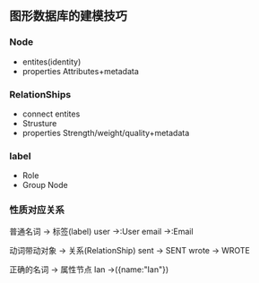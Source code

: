 ## 图形数据库的建模技巧

### Node
 - entites(identity)
 - properties
   Attributes+metadata
   
### RelationShips
- connect entites
- Strusture
- properties
 Strength/weight/quality+metadata
 
### label 
- Role
- Group Node

### 性质对应关系
普通名词 -> 标签(label)
user ->:User
email ->:Email

动词带动对象 -> 关系(RelationShip)
sent -> SENT
wrote -> WROTE

正确的名词 -> 属性节点
Ian ->({name:"Ian"})



